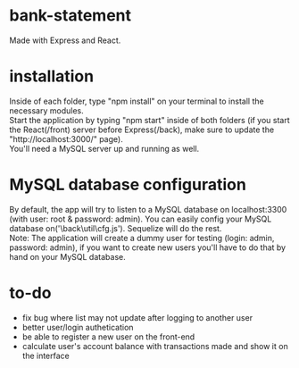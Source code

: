 # bank-statement
Made with Express and React.<br/>

# installation
Inside of each folder, type "npm install" on your terminal to install the necessary modules.<br/>
Start the application by typing "npm start" inside of both folders (if you start the React(/front) server before Express(/back), make sure to update the "http://localhost:3000/" page).<br/>
You'll need a MySQL server up and running as well.

# MySQL database configuration
By default, the app will try to listen to a MySQL database on localhost:3300 (with user: root & password: admin). You can easily config your MySQL database on('\back\util\cfg.js'). Sequelize will do the rest.<br/>
Note: The application will create a dummy user for testing (login: admin, password: admin), if you want to create new users you'll have to do that by hand on your MySQL database.

# to-do
- fix bug where list may not update after logging to another user
- better user/login authetication
- be able to register a new user on the front-end
- calculate user's account balance with transactions made and show it on the interface
